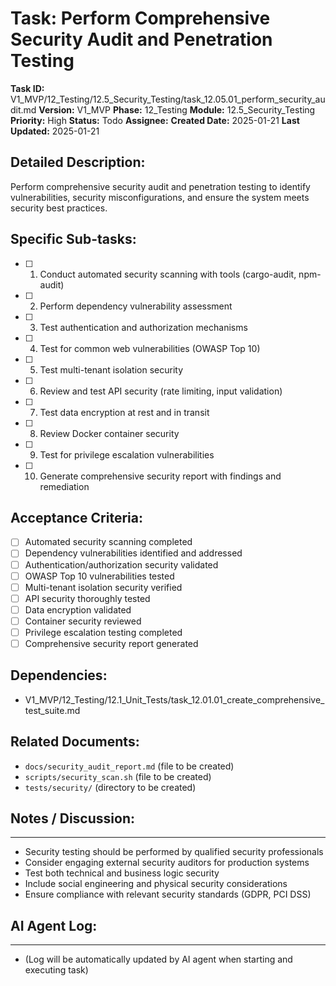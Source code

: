 # Task: Perform Comprehensive Security Audit and Penetration Testing

**Task ID:** V1_MVP/12_Testing/12.5_Security_Testing/task_12.05.01_perform_security_audit.md
**Version:** V1_MVP
**Phase:** 12_Testing
**Module:** 12.5_Security_Testing
**Priority:** High
**Status:** Todo
**Assignee:**
**Created Date:** 2025-01-21
**Last Updated:** 2025-01-21

## Detailed Description:
Perform comprehensive security audit and penetration testing to identify vulnerabilities, security misconfigurations, and ensure the system meets security best practices.

## Specific Sub-tasks:
- [ ] 1. Conduct automated security scanning with tools (cargo-audit, npm-audit)
- [ ] 2. Perform dependency vulnerability assessment
- [ ] 3. Test authentication and authorization mechanisms
- [ ] 4. Test for common web vulnerabilities (OWASP Top 10)
- [ ] 5. Test multi-tenant isolation security
- [ ] 6. Review and test API security (rate limiting, input validation)
- [ ] 7. Test data encryption at rest and in transit
- [ ] 8. Review Docker container security
- [ ] 9. Test for privilege escalation vulnerabilities
- [ ] 10. Generate comprehensive security report with findings and remediation

## Acceptance Criteria:
- [ ] Automated security scanning completed
- [ ] Dependency vulnerabilities identified and addressed
- [ ] Authentication/authorization security validated
- [ ] OWASP Top 10 vulnerabilities tested
- [ ] Multi-tenant isolation security verified
- [ ] API security thoroughly tested
- [ ] Data encryption validated
- [ ] Container security reviewed
- [ ] Privilege escalation testing completed
- [ ] Comprehensive security report generated

## Dependencies:
- V1_MVP/12_Testing/12.1_Unit_Tests/task_12.01.01_create_comprehensive_test_suite.md

## Related Documents:
- `docs/security_audit_report.md` (file to be created)
- `scripts/security_scan.sh` (file to be created)
- `tests/security/` (directory to be created)

## Notes / Discussion:
---
* Security testing should be performed by qualified security professionals
* Consider engaging external security auditors for production systems
* Test both technical and business logic security
* Include social engineering and physical security considerations
* Ensure compliance with relevant security standards (GDPR, PCI DSS)

## AI Agent Log:
---
* (Log will be automatically updated by AI agent when starting and executing task)